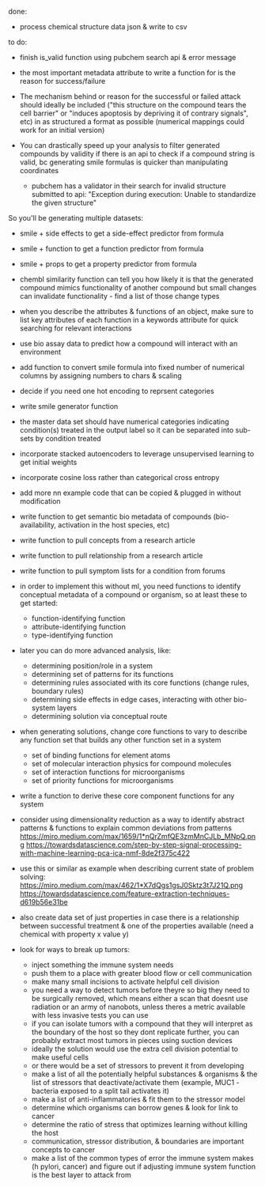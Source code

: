 done:
- process chemical structure data json & write to csv

to do:
- finish is_valid function using pubchem search api & error message
- the most important metadata attribute to write a function for is the reason for success/failure
- The mechanism behind or reason for the successful or failed attack should ideally be included ("this structure on the compound tears the cell barrier" or "induces apoptosis by depriving it of contrary signals", etc) in as structured a format as possible (numerical mappings could work for an initial version)

- You can drastically speed up your analysis to filter generated compounds by validity if there is an api to check if a compound string is valid, bc generating smile formulas is quicker than manipulating coordinates
  - pubchem has a validator in their search for invalid structure submitted to api: "Exception during execution: Unable to standardize the given structure"

So you'll be generating multiple datasets:
  - smile + side effects to get a side-effect predictor from formula
  - smile + function to get a function predictor from formula
  - smile + props to get a property predictor from formula
  - chembl similarity function can tell you how likely it is that the generated compound mimics functionality of another compound
  but small changes can invalidate functionality - find a list of those change types
  
- when you describe the attributes & functions of an object, make sure to list key attributes of each function in a keywords attribute for quick searching for relevant interactions
- use bio assay data to predict how a compound will interact with an environment
- add function to convert smile formula into fixed number of numerical columns by assigning numbers to chars & scaling
- decide if you need one hot encoding to reprsent categories
- write smile generator function
- the master data set should have numerical categories indicating condition(s) treated in the output label so it can be separated into sub-sets by condition treated
- incorporate stacked autoencoders to leverage unsupervised learning to get initial weights
- incorporate cosine loss rather than categorical cross entropy
- add more nn example code that can be copied & plugged in without modification
- write function to get semantic bio metadata of compounds (bio-availability, activation in the host species, etc)
- write function to pull concepts from a research article 
- write function to pull relationship from a research article
- write function to pull symptom lists for a condition from forums
- in order to implement this without ml, you need functions to identify conceptual metadata of a compound or organism, so at least these to get started:
  - function-identifying function 
  - attribute-identifying function 
  - type-identifying function
- later you can do more advanced analysis, like:
  - determining position/role in a system 
  - determining set of patterns for its functions 
  - determining rules associated with its core functions (change rules, boundary rules)
  - determining side effects in edge cases, interacting with other bio-system layers
  - determining solution via conceptual route
- when generating solutions, change core functions to vary to describe any function set that builds any other function set in a system
  - set of binding functions for element atoms
  - set of molecular interaction physics for compound molecules
  - set of interaction functions for microorganisms
  - set of priority functions for microorganisms
- write a function to derive these core component functions for any system
- consider using dimensionality reduction as a way to identify abstract patterns & functions to explain common deviations from patterns
  https://miro.medium.com/max/1659/1*nQrZmfQE3zmMnCJLb_MNpQ.png
  https://towardsdatascience.com/step-by-step-signal-processing-with-machine-learning-pca-ica-nmf-8de2f375c422

- use this or similar as example when describing current state of problem solving: 
  https://miro.medium.com/max/462/1*X7dQgs1gsJ0Sktz3t7J21Q.png
  https://towardsdatascience.com/feature-extraction-techniques-d619b56e31be

- also create data set of just properties in case there is a relationship between successful treatment & one of the properties available (need a chemical with property x value y)
- look for ways to break up tumors:
  - inject something the immune system needs
  - push them to a place with greater blood flow or cell communication
  - make many small incisions to activate helpful cell division
  - you need a way to detect tumors before theyre so big they need to be surgically removed, 
    which means either a scan that doesnt use radiation or an army of nanobots, unless theres a metric available with less invasive tests you can use
  - if you can isolate tumors with a compound that they will interpret as the boundary of the host so they dont replicate further, 
    you can probably extract most tumors in pieces using suction devices
  - ideally the solution would use the extra cell division potential to make useful cells
  - or there would be a set of stressors to prevent it from developing
  - make a list of all the potentially helpful substances & organisms & the list of stressors that deactivate/activate them (example, MUC1 - bacteria exposed to a split tail activates it)
  - make a list of anti-inflammatories & fit them to the stressor model
  - determine which organisms can borrow genes & look for link to cancer
  - determine the ratio of stress that optimizes learning without killing the host
  - communication, stressor distribution, & boundaries are important concepts to cancer
  - make a list of the common types of error the immune system makes (h pylori, cancer) 
    and figure out if adjusting immune system function is the best layer to attack from
